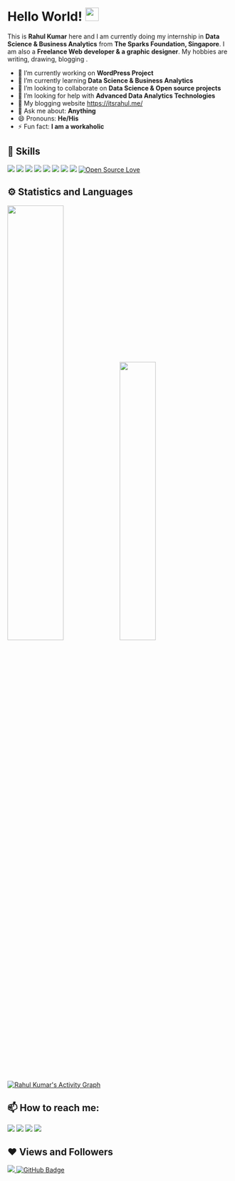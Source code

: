 # Hello World! <img src="https://raw.githubusercontent.com/MartinHeinz/MartinHeinz/master/wave.gif" width="30px">

This is **Rahul Kumar** here and I am currently doing my internship in **Data Science & Business Analytics** from **The Sparks Foundation, Singapore**. 
I am also a **Freelance Web developer & a graphic designer**. My hobbies are writing, drawing, blogging .

- 🔭 I’m currently working on **WordPress Project**
- 🌱 I’m currently learning **Data Science & Business Analytics**
- 👯 I’m looking to collaborate on **Data Science & Open source projects**
- 🤔 I’m looking for help with **Advanced Data Analytics Technologies**
- 📃 My blogging website https://itsrahul.me/
- 💬 Ask me about: **Anything**
- 😄 Pronouns: **He/His**
- ⚡ Fun fact: **I am a workaholic** <br>


## 🚀 Skills
<img src="https://img.shields.io/badge/javascript%20-%23323330.svg?&style=for-the-badge&logo=javascript&logoColor=%23F7DF1E"> <img src="https://img.shields.io/badge/java-%23ED8B00.svg?&style=for-the-badge&logo=java&logoColor=white"> <img src="https://img.shields.io/badge/php-%23777BB4.svg?&style=for-the-badge&logo=php&logoColor=white"> <img src="https://img.shields.io/badge/mysql-%2300f.svg?&style=for-the-badge&logo=mysql&logoColor=white"> <img src="https://img.shields.io/badge/blogger-%23FF5722.svg?&style=for-the-badge&logo=blogger&logoColor=white">
<img src="https://img.shields.io/badge/python-%233776AB.svg?&style=flat-square&logo=python&logoColor=white">  <img src="https://img.shields.io/badge/html-%23239120.svg?&style=flat-square&logo=html5&logoColor=white">  <img src="https://img.shields.io/badge/css-%23239120.svg?&style=flat-square&logo=css3&logoColor=white"> [![Open Source Love](https://badges.frapsoft.com/os/v2/open-source.svg?v=103)](https://github.com/rahulslj/)


## ⚙ Statistics and Languages 
<img width="50%" src="https://github-readme-stats.vercel.app/api?username=rahulslj&show_icons=true&theme=tokyonight"><img width="40%" src="https://github-readme-stats.vercel.app/api/top-langs/?username=rahulslj&layout=compact&theme=tokyonight"> <br>

<a href="https://github.com/rahulslj/github-readme-activity-graph"><img alt="Rahul Kumar's Activity Graph" src="https://activity-graph.herokuapp.com/graph?username=rahulslj&bg_color=0D1117&color=5BCDEC&line=5BCDEC&point=FFFFFF&hide_border=true" /></a>
## 📫 How to reach me:
<p align='left'>
  
<a href = "https://www.linkedin.com/in/im-rahul-kumar/"><img src="https://img.icons8.com/fluent/48/000000/linkedin.png"/></a>
<a href = "https://twitter.com/rahulsljmail"><img src="https://img.icons8.com/fluent/48/000000/twitter.png"/></a>
<a href = "https://www.instagram.com/rahul_pankaj/"><img src="https://img.icons8.com/color/45/000000/instagram-new.png"/></a>
<a href = "https://www.facebook.com/rahulsljmail/"><img src="https://img.icons8.com/fluent/48/000000/facebook-new.png"/></a>

</p>

## ❤ Views and Followers
<a href="https://github.com/rahulslj/github-profile-views-counter">
    <img src="https://komarev.com/ghpvc/?username=rahulslj">
</a>
<a href="https://github.com/rahulslj?tab=followers"><img src="https://img.shields.io/github/followers/rahulslj?label=Followers&style=social" alt="GitHub Badge"></a>
